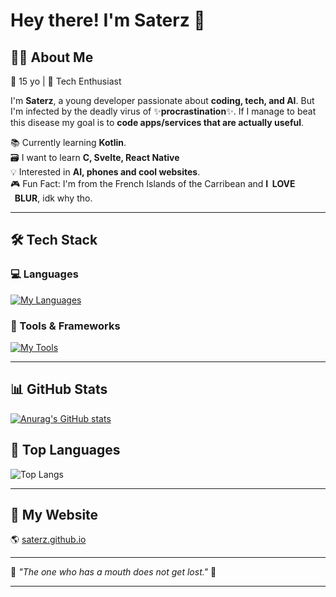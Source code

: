 # **Hey there! I'm Saterz** 👋  

<!-- ![Your Name's Banner](https://i.imgur.com/yourimage.png) -->

## 🧑‍💻 About Me  
🎂 15 yo | 🚀 Tech Enthusiast

I'm **Saterz**, a young developer passionate about **coding, tech, and AI**. But I'm infected by the deadly virus of ✨**procrastination**✨. If I manage to beat this disease my goal is to **code apps/services that are actually useful**.  

📚 Currently learning **Kotlin**.      
🗃️ I want to learn **C, Svelte, React Native**      
💡 Interested in **AI, phones and cool websites**.      
🎮 Fun Fact: I'm from the French Islands of the Carribean and **I ‎ ‎ ‎ ‎ ‎ ‎ ‎ ‎ ‎ LOVE ‎ ‎ ‎ ‎ ‎ ‎ ‎ ‎ ‎ ‎ ‎ ‎ ‎ ‎ ‎ ‎ BLUR**, idk why tho.  

---

## 🛠 Tech Stack  

### 💻 Languages  
[![My Languages](https://skillicons.dev/icons?i=html,css,js,py)](https://skillicons.dev)           

### 🔧 Tools & Frameworks  
[![My Tools](https://skillicons.dev/icons?i=vscode)](https://skillicons.dev)      

---

## 📊 GitHub Stats  
[![Anurag's GitHub stats](https://github-readme-stats.vercel.app/api?username=saterz&show_icons=true&theme=radical)](https://github.com/anuraghazra/github-readme-stats)

## 📌 **Top Languages**  
![Top Langs](https://github-readme-stats.vercel.app/api/top-langs/?username=saterz&layout=compact&theme=radical)  

---

## 🔗 My Website  
🌎 [saterz.github.io](https://saterz.github.io)

---

💙 _"The one who has a mouth does not get lost."_ 🚀  

---
